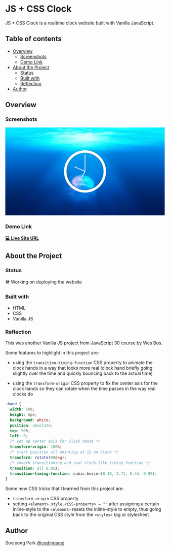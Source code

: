 # JS + CSS Clock

JS + CSS Clock is a realtime clock website built with Vanilla JavaScript.

## Table of contents

- [Overview](#overview)
  - [Screenshots](#screenshots)
  - [Demo Link](#demo-link)
- [About the Project](#about-the-project)
  - [Status](#status)
  - [Built with](#built-with)
  - [Reflection](#reflection)
- [Author](#author)

## Overview

### Screenshots

![JS + CSS Clock](./js-css-clock-ss.png)

### Demo Link

**[💻 Live Site URL]()**

## About the Project

### Status

🛠️ Working on deploying the website

### Built with

- HTML
- CSS
- Vanilla JS

### Reflection

This was another Vanilla JS project from JavaScript 30 course by Wes Bos.

Some features to highlight in this project are:

- using the `transition-timing-function` CSS property to animate the clock hands in a way that looks more real (clock hand briefly going slightly over the time and quickly bouncing back to the actual time)

- using the `transform-origin` CSS property to fix the center axis for the clock hands so they can rotate when the time passes in the way real clocks do

```css
.hand {
  width: 50%;
  height: 6px;
  background: white;
  position: absolute;
  top: 50%;
  left: 0;
  /* set up center axis for clock hands */
  transform-origin: 100%;
  /* start position all pointing at 12 on clock */
  transform: rotate(90deg);
  /* smooth transitioning and real clock-like timing function */
  transition: all 0.05s;
  transition-timing-function: cubic-bezier(0.18, 2.71, 0.44, 0.99);
}
```

Some new CSS tricks that I learned from this project are:

- `transform-origin` CSS property
- setting `<element>.style.<CSS-property> = ""` after assigning a certain inline-style to the `<element>` resets the inline-style to empty, thus going back to the original CSS style from the `<styles>` tag or stylesheet

## Author

Soojeong Park [@codingsooj](https://twitter.com/codingsooj)
